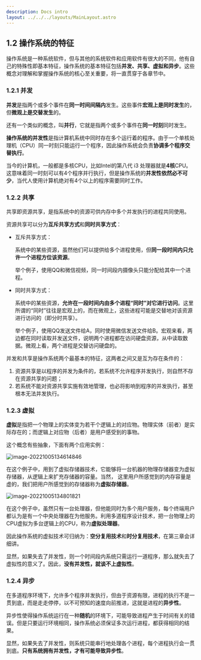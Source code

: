 ```yaml
---
description: Docs intro
layout: ../../../layouts/MainLayout.astro
---
```


## 1.2 操作系统的特征

操作系统是一种系统软件，但与其他的系统软件和应用软件有很大的不同，他有自己的特殊性即基本特征，操作系统的基本特征包括**并发、共享、虚拟和异步**。这些概念对理解和掌握操作系统的核心至关重要，将一直贯穿于各章节中。

### 1.2.1 并发

**并发**是指两个或多个事件在**同一时间间隔内**发生。这些事件**宏观上是同时发生**的，但**微观上是交替发生**的。

还有一个类似的概念，叫**并行**，它就是指两个或多个事件在**同一时刻**同时发生。

**操作系统的并发性**是指计算机系统中同时存在多个运行着的程序。由于一个单核处理机（CPU）同一时刻只能运行一个程序，因此操作系统会负责**协调多个程序交替执行**。

当今的计算机，一般都是多核CPU，比如Intel的第八代 i3 处理器就是**4核**CPU。这意味着同一时刻可以有4个程序并行执行，但是操作系统的**并发性依然必不可少**，当代人使用计算机绝对有4个以上的程序需要同时工作。

### 1.2.2 共享

共享即资源共享，是指系统中的资源可供内存中多个并发执行的进程共同使用。

资源共享可以分为**互斥共享方式**和**同时共享方式**：

+ 互斥共享方式：

  系统中的某些资源，虽然他们可以提供给多个进程使用，但**同一段时间内只允许一个进程方位该资源**。

  举个例子，使用QQ和微信视频，同一时间段内摄像头只能分配给其中一个进程。

+ 同时共享方式：

  系统中的某些资源，**允许在一段时间内由多个进程“同时”对它进行访问**。这里所谓的“同时”往往是宏观上的，而在微观上，这些进程可能是交替地对该资源进行访问的（即分时共享）。

  举个例子，使用QQ发送文件给A，同时使用微信发送文件给B。宏观来看，两边都在同时读取并发送文件，说明两个进程都在访问硬盘资源，从中读取数据。微观上看，两个进程是交替访问硬盘的。

并发和共享是操作系统两个最基本的特征，这两者之间又是互为存在条件的：

1. 资源共享是以程序的并发为条件的，若系统不允许程序并发执行，则自然不存在资源共享的问题；
2. 若系统不能对资源共享实施有效地管理，也必将影响到程序的并发执行，甚至根本无法并发执行。

### 1.2.3 虚拟

**虚拟**是指把一个物理上的实体变为若干个逻辑上的对应物。物理实体（前者）是实际存在的；而逻辑上对应物（后者）是用户感受到的事物。

这个概念有些抽象，下面有两个应用实例：

![image-20221005134614846](https://images.drshw.tech/images/notes/image-20221005134614846.png)

在这个例子中，用到了虚拟存储器技术，它能够将一台机器的物理存储器变为虚拟存储器，从逻辑上来扩充存储器的容量。当然， 这里用户所感觉到的内存容量是虚的，我们把用户所感觉到的存储器称为**虚拟存储器**。

![image-20221005134801821](https://images.drshw.tech/images/notes/image-20221005134801821.png)

在这个例子中，虽然只有一台处理器，但他能同时为多个用户服务，每个终端用户都认为是有一个中央处理器在为他服务。利用多道程序设计技术，把一台物理上的CPU虚拟为多台逻辑上的CPU，称为**虚拟处理器**。

因此操作系统的虚拟技术可归纳为：**空分复用技术**和**时分复用技术**，在第三章会详细讲。

显然，如果失去了并发性，则一个时间段内系统只需运行一道程序，那么就失去了虚拟性的意义了。因此，**没有并发性，就谈不上虚拟性**。

### 1.2.4 异步

在多道程序环境下，允许多个程序并发执行，但由于资源有限，进程的执行不是一贯到底，而是走走停停，以不可预知的速度向前推进，这就是进程的**异步性**。

异步性使得操作系统运行在一种**随机**的环境下，可能导致进程产生于时间有关的错误。但是只要运行环境相同，操作系统必须保证多次运行进程，都获得相同的结果。

显然，如果失去了并发性，则系统只能串行地处理各个进程，每个进程执行会一贯到底。**只有系统拥有并发性，才有可能导致异步性**。